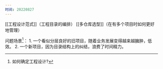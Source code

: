 ```yaml
---
时间: 20220827
---
```

[[工程设计范式]]（工程目录的编排）
[[多仓库选型]]（在有多个项目时如何更好地管理）

问题场景[^1]：
	1. 一个看似分层良好的旧项目，随着业务发展变得越来越臃肿，低效。
	2. 一个新项目，因为目录结构上的纠结，浪费了时间精力。

[^1]: 如何确定工程设计?
